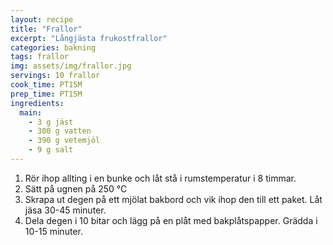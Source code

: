 ```yaml
---
layout: recipe
title: "Frallor"
excerpt: "Långjästa frukostfrallor"
categories: bakning
tags: frallor
img: assets/img/frallor.jpg
servings: 10 frallor
cook_time: PT15M
prep_time: PT15M
ingredients:
  main:
    - 3 g jäst
    - 300 g vatten
    - 390 g vetemjöl
    - 9 g salt
---
```


1. Rör ihop allting i en bunke och låt stå i rumstemperatur i 8 timmar.
2. Sätt på ugnen på 250 °C
3. Skrapa ut degen på ett mjölat bakbord och vik ihop den till ett paket. Låt
   jäsa 30-45 minuter.
4. Dela degen i 10 bitar och lägg på en plåt med bakplåtspapper. Grädda i 10-15
   minuter.
